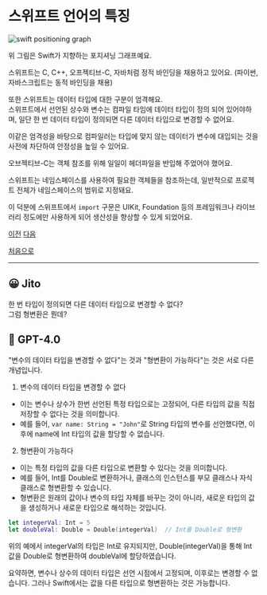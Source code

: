 # 스위프트 언어의 특징

![swift positioning graph](https://liveimages.algoworks.com/new-algoworks/wp-content/uploads/2016/03/05122339/Shift-to-SWIFT1.jpg)

위 그림은 Swift가 지향하는 포지셔닝 그래프예요.

스위프트는 C, C++, 오프젝티브-C, 자바처럼 정적 바인딩을 채용하고 있어요. (파이썬, 자바스크립트는 동적 바인딩을 채용)

또한 스위프트는 데이터 타입에 대한 구분이 엄격해요.<br>
스위프트에서 선언된 상수와 변수는 컴파일 타임에 데이터 타입이 정의 되어 있어야하며, 일단 한 번 데이터 타입이 정의되면 다른 데이터 타입으로 변경할 수 없어요.

이같은 엄격성을 바탕으로 컴파일러는 타입에 맞지 않는 데이터가 변수에 대입되는 것을 사전에 차단하여 안정성을 높일 수 있어요.

오브젝티브-C는 객체 참조를 위해 일일이 헤더파일을 반입해 주었어야 했어요.

스위프트는 네임스페이스를 사용하여 필요한 객체들을 참조하는데, 일반적으로 프로젝트 전체가 네임스페이스의 범위로 지정돼요.

이 덕분에 스위프트에서 `import` 구문은 UIKit, Foundation 등의 프레임워크나 라이브러리 정도에만 사용하게 되어 생산성을 향상할 수 있게 되었어요.

[이전](https://github.com/MojitoBar/iOS-DeepDive/blob/main/%EA%BC%BC%EA%BC%BC%ED%95%9C_%EC%9E%AC%EC%9D%80%EC%94%A8%EC%9D%98_Swift_%EB%AC%B8%EB%B2%95%ED%8E%B8/1.1.md)
[다음](https://github.com/MojitoBar/iOS-DeepDive/blob/main/%EA%BC%BC%EA%BC%BC%ED%95%9C_%EC%9E%AC%EC%9D%80%EC%94%A8%EC%9D%98_Swift_%EB%AC%B8%EB%B2%95%ED%8E%B8/1.3.md)

[처음으로](https://github.com/MojitoBar/iOS-DeepDive/blob/main/%EA%BC%BC%EA%BC%BC%ED%95%9C_%EC%9E%AC%EC%9D%80%EC%94%A8%EC%9D%98_Swift_%EB%AC%B8%EB%B2%95%ED%8E%B8/README.md)

---

## 😀 Jito

한 번 타입이 정의되면 다른 데이터 타입으로 변경할 수 없다?<br>
그럼 형변환은 뭔데?

## 🤖 GPT-4.0

"변수의 데이터 타입을 변경할 수 없다"는 것과 "형변환이 가능하다"는 것은 서로 다른 개념입니다.

1. 변수의 데이터 타입을 변경할 수 없다

- 이는 변수나 상수가 한번 선언된 특정 타입으로는 고정되어, 다른 타입의 값을 직접 저장할 수 없다는 것을 의미합니다.
- 예를 들어, `var name: String = "John"`로 String 타입의 변수를 선언했다면, 이후에 name에 Int 타입의 값을 할당할 수 없습니다.

2. 형변환이 가능하다

- 이는 특정 타입의 값을 다른 타입으로 변환할 수 있다는 것을 의미합니다.
- 예를 들어, Int를 Double로 변환하거나, 클래스의 인스턴스를 부모 클래스나 자식 클래스로 형변환할 수 있습니다.
- 형변환은 원래의 값이나 변수의 타입 자체를 바꾸는 것이 아니라, 새로운 타입의 값을 생성하거나 새로운 타입으로 해석하는 것입니다.

```swift
let integerVal: Int = 5
let doubleVal: Double = Double(integerVal)  // Int를 Double로 형변환
```

위의 예에서 integerVal의 타입은 Int로 유지되지만, Double(integerVal)을 통해 Int 값을 Double로 형변환하여 doubleVal에 할당하였습니다.

요약하면, 변수나 상수의 데이터 타입은 선언 시점에서 고정되며, 이후로는 변경할 수 없습니다. 그러나 Swift에서는 값을 다른 타입으로 형변환하는 것은 가능합니다.

